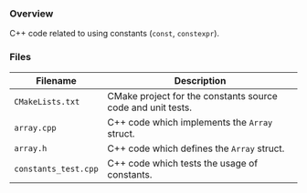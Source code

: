 ### Overview

C++ code related to using constants (`const`, `constexpr`).

### Files

| Filename             | Description                                                 |
|----------------------|-------------------------------------------------------------|
| `CMakeLists.txt`     | CMake project for the constants source code and unit tests. |
| `array.cpp`          | C++ code which implements the `Array` struct.               |
| `array.h`            | C++ code which defines the `Array` struct.                  |
| `constants_test.cpp` | C++ code which tests the usage of constants.                |